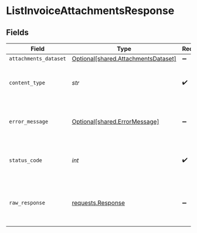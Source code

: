 # ListInvoiceAttachmentsResponse


## Fields

| Field                                                                                 | Type                                                                                  | Required                                                                              | Description                                                                           |
| ------------------------------------------------------------------------------------- | ------------------------------------------------------------------------------------- | ------------------------------------------------------------------------------------- | ------------------------------------------------------------------------------------- |
| `attachments_dataset`                                                                 | [Optional[shared.AttachmentsDataset]](../../models/shared/attachmentsdataset.md)      | :heavy_minus_sign:                                                                    | Success                                                                               |
| `content_type`                                                                        | *str*                                                                                 | :heavy_check_mark:                                                                    | HTTP response content type for this operation                                         |
| `error_message`                                                                       | [Optional[shared.ErrorMessage]](../../models/shared/errormessage.md)                  | :heavy_minus_sign:                                                                    | Your API request was not properly authorized.                                         |
| `status_code`                                                                         | *int*                                                                                 | :heavy_check_mark:                                                                    | HTTP response status code for this operation                                          |
| `raw_response`                                                                        | [requests.Response](https://requests.readthedocs.io/en/latest/api/#requests.Response) | :heavy_minus_sign:                                                                    | Raw HTTP response; suitable for custom response parsing                               |